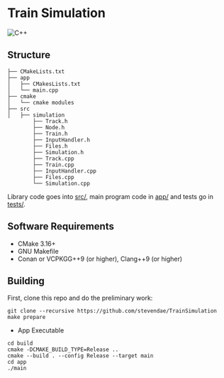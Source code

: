 # Train Simulation

![C++](https://img.shields.io/badge/C%2B%2B-14-blue)

## Structure

``` text
├── CMakeLists.txt
├── app
│   ├── CMakesLists.txt
│   └── main.cpp
├── cmake
│   └── cmake modules
├── src
│   ├── simulation
        ├── Track.h
        ├── Node.h
        ├── Train.h
        ├── InputHandler.h
        ├── Files.h
        ├── Simulation.h
        ├── Track.cpp
        ├── Train.cpp
        ├── InputHandler.cpp
        ├── Files.cpp
        └── Simulation.cpp
```

Library code goes into [src/](src/), main program code in [app/](app) and tests go in [tests/](tests/).

## Software Requirements

- CMake 3.16+
- GNU Makefile
- Conan or VCPKGG++9 (or higher), Clang++9 (or higher)

## Building

First, clone this repo and do the preliminary work:

```shell
git clone --recursive https://github.com/stevendae/TrainSimulation
make prepare
```

- App Executable

```shell
cd build
cmake -DCMAKE_BUILD_TYPE=Release ..
cmake --build . --config Release --target main
cd app
./main
```



